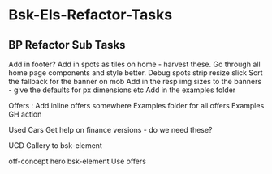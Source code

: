 # Bsk-Els-Refactor-Tasks

## BP Refactor Sub Tasks
Add in footer?
Add in spots as tiles on home - harvest these.
Go through all home page components and style better.
Debug spots strip resize slick
Sort the fallback for the banner on mob
Add in the resp img sizes to the banners - give the defaults for px dimensions etc
Add in the examples folder

Offers :
Add inline offers somewhere
Examples folder for all offers
Examples GH action

Used Cars
Get help on finance versions - do we need these?

UCD Gallery to bsk-element

off-concept hero bsk-element
    Use offers